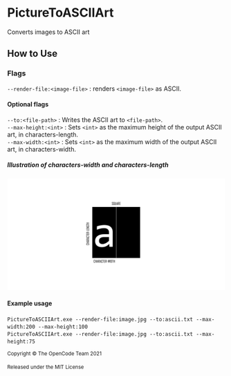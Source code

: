 # PictureToASCIIArt

Converts images to ASCII art

## How to Use

### Flags

`--render-file:<image-file>` : renders `<image-file>` as ASCII.

#### Optional flags

`--to:<file-path>` : Writes the ASCII art to `<file-path>`.  
`--max-height:<int>` : Sets `<int>` as the maximum height of the output ASCII art, in characters-length.  
`--max-width:<int>` : Sets `<int>` as the maximum width of the output ASCII art, in characters-width.

##### Illustration of characters-width and characters-length

![Illustration](images/illustration-of-char-width-and-length.png)

#### Example usage

`PictureToASCIIArt.exe --render-file:image.jpg --to:ascii.txt --max-width:200 --max-height:100`  
`PictureToASCIIArt.exe --render-file:image.jpg --to:ascii.txt --max-height:75`

<sup>
Copyright © The OpenCode Team 2021

Released under the MIT License
</sup>
